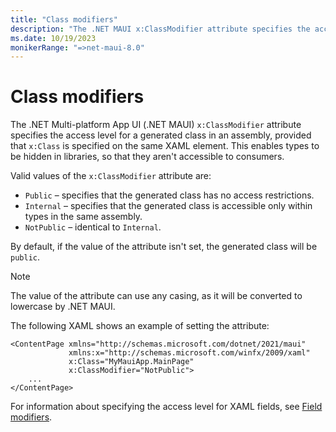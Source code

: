 ```yaml
---
title: "Class modifiers"
description: "The .NET MAUI x:ClassModifier attribute specifies the access level for generated fields for named XAML elements."
ms.date: 10/19/2023
monikerRange: "=>net-maui-8.0"
---
```


# Class modifiers

The .NET Multi-platform App UI (.NET MAUI) `x:ClassModifier` attribute specifies the access level for a generated class in an assembly, provided that `x:Class` is specified on the same XAML element. This enables types to be hidden in libraries, so that they aren't accessible to consumers.

Valid values of the `x:ClassModifier` attribute are:

- `Public`  – specifies that the generated class has no access restrictions.
- `Internal` – specifies that the generated class is accessible only within types in the same assembly.
- `NotPublic` – identical to `Internal`.

By default, if the value of the attribute isn't set, the generated class will be `public`.

> [!NOTE]
> The value of the attribute can use any casing, as it will be converted to lowercase by .NET MAUI.

The following XAML shows an example of setting the attribute:

```xaml
<ContentPage xmlns="http://schemas.microsoft.com/dotnet/2021/maui"
             xmlns:x="http://schemas.microsoft.com/winfx/2009/xaml"
             x:Class="MyMauiApp.MainPage"
             x:ClassModifier="NotPublic">
    ...
</ContentPage>
```

For information about specifying the access level for XAML fields, see [Field modifiers](field-modifiers.md).
